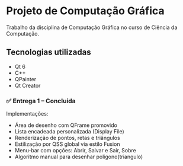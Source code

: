 # Projeto de Computação Gráfica 

Trabalho da disciplina de Computação Gráfica no curso de Ciência da Computação.

## Tecnologias utilizadas
- Qt 6
- C++
- QPainter
- Qt Creator

### ✅ Entrega 1 – Concluída
Implementações:
- Área de desenho com QFrame promovido
- Lista encadeada personalizada (Display File)
- Renderização de pontos, retas e triângulos
- Estilização por QSS global via estilo Fusion
- Menu-bar com opções: Abrir, Salvar e Sair, Sobre
- Algoritmo manual para desenhar poligono(triangulo)
